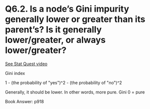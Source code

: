 # Q6.2. Is a node’s Gini impurity generally lower or greater than its parent’s? Is it generally lower/greater, or always lower/greater?

[See Stat Quest video](https://youtu.be/_L39rN6gz7Y)

Gini index

1 - (the probability of "yes")^2 - (the probability of "no")^2

Generally, it should be lower.  In other words, more pure. Gini 0 = pure

Book Answer: p918
